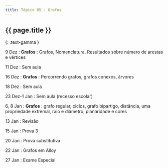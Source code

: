 ```yaml
---
title: Tópico 05 - Grafos
---
```


## {{ page.title }}
{: .text-gamma }

9 Dez
: **Grafos**
  : Grafos, Nomenclatura, Resultados sobre número de arestas e vértices

11 Dez
: Sem aula

16 Dez
: **Grafos**
  : Percorrendo grafos, grafos conexos, árvores

18 Dez
: Sem aula

23 Dez-1 Jan
: Sem aula (recesso escolar)

6, 8 Jan
: **Grafos**
  : grafo regular, ciclos, grafo bipartigo, distância, uma propriedade extremal, raio e diâmetro, planaridade e cores

13 Jan
: Revisão

15 Jan
: Prova 3

20 Jan
: Prova substitutiva

22 Jan
: Grafos em Alloy

27 Jan
: Exame Especial
